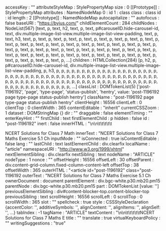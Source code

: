 accessKey
: 
""
attributeStyleMap
: 
StylePropertyMap
size
: 
0
[[Prototype]]
: 
StylePropertyMap
attributes
: 
NamedNodeMap
0
: 
id
1
: 
class
class
: 
class
id
: 
id
length
: 
2
[[Prototype]]
: 
NamedNodeMap
autocapitalize
: 
""
autofocus
: 
false
baseURI
: 
"https://byjus.com/"
childElementCount
: 
284
childNodes
: 
NodeList(567) [text, p, text, h2, text, p, text, p#carouselID.hide-carousel-id, text, div.multiple-image-list-view.multiple-image-list-view-padding, text, p, text, h3, text, p, text, p, text, p, text, p, text, p, text, p, text, p, text, p, text, p, text, p, text, p, text, p, text, p, text, p, text, p, text, p, text, p, text, p, text, p, text, p, text, p, text, p, text, p, text, p, text, p, text, p, text, p, text, p, text, p, text, p, text, p, text, p, text, p, text, p, text, p, text, p, text, p, text, p, text, p, text, p, text, p, text, p, text, p, …]
children
: 
HTMLCollection(284) [p, h2, p, p#carouselID.hide-carousel-id, div.multiple-image-list-view.multiple-image-list-view-padding, p, h3, p, p, p, p, p, p, p, p, p, p, p, p, p, p, p, p, p, p, p, p, p, p, p, p, p, p, p, p, p, p, p, p, p, p, p, p, p, p, p, p, p, p, p, p, p, p, p, p, p, p, p, p, p, p, p, p, p, p, p, p, p, p, p, p, p, p, p, p, p, p, p, p, p, p, p, p, p, p, p, p, p, p, p, p, p, p, p, p, p, p, p, p, p, …]
classList
: 
DOMTokenList(5) ['post-1196192', 'page', 'type-page', 'status-publish', 'hentry', value: 'post-1196192 page type-page status-publish hentry']
className
: 
"post-1196192 page type-page status-publish hentry"
clientHeight
: 
16556
clientLeft
: 
0
clientTop
: 
0
clientWidth
: 
365
contentEditable
: 
"inherit"
currentCSSZoom
: 
1
dataset
: 
DOMStringMap {}
dir
: 
""
draggable
: 
false
elementTiming
: 
""
enterKeyHint
: 
""
firstChild
: 
text
firstElementChild
: 
p
hidden
: 
false
id
: 
"post-1196192"
inert
: 
false
innerHTML
: 
"\n\n\t\t\t\t\t<p>NCERT Solutions for Class 7 Math
innerText
: 
"NCERT Solutions for Class 7 Maths Exercise 5.1 Ch
inputMode
: 
""
isConnected
: 
true
isContentEditable
: 
false
lang
: 
""
lastChild
: 
text
lastElementChild
: 
div.clearfix
localName
: 
"article"
namespaceURI
: 
"http://www.w3.org/1999/xhtml"
nextElementSibling
: 
div.clearfix
nextSibling
: 
text
nodeName
: 
"ARTICLE"
nodeType
: 
1
nonce
: 
""
offsetHeight
: 
16556
offsetLeft
: 
30
offsetParent
: 
div.content-grid-column.fixed-column-content-left
offsetTop
: 
38
offsetWidth
: 
365
outerHTML
: 
"<article id=\"post-1196192\" class=\"post-1196192
outerText
: 
"NCERT Solutions for Class 7 Maths Exercise 5.1 Ch
ownerDocument
: 
document
parentElement
: 
div.bgc-white.p30.mb20.pm15
parentNode
: 
div.bgc-white.p30.mb20.pm15
part
: 
DOMTokenList [value: '']
previousElementSibling
: 
div#content-blocker-top.content-blocker-top
previousSibling
: 
text
scrollHeight
: 
16556
scrollLeft
: 
0
scrollTop
: 
0
scrollWidth
: 
365
slot
: 
""
spellcheck
: 
true
style
: 
CSSStyleDeclaration {accentColor: '', additiveSymbols: '', alignContent: '', alignItems: '', alignSelf: '', …}
tabIndex
: 
-1
tagName
: 
"ARTICLE"
textContent
: 
"\n\n\t\t\t\t\tNCERT Solutions for Class 7 Maths E
title
: 
""
translate
: 
true
virtualKeyboardPolicy
: 
""
writingSuggestions
: 
"true"
